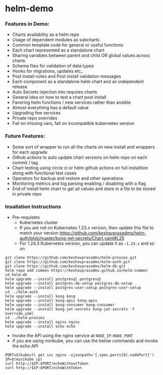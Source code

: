 # helm-demo

### Features in Demo:
- Charts availability as a helm repo
- Usage of dependent modules as subcharts
- Common template code for general or useful functions
- Each chart represented as a standalone chart
- Sharing variables between parent and child OR global values across charts
- Schema files for validation of data types
- Hooks for migrations, updates etc,.
- Post install notes and Post install validation messages
- Each component as a standalone helm chart and an independent release
- Auto Secrets injection into requires charts
- General idea on how to test a chart post install
- Favoring helm functions / new services rather than ansible
- Almost everything has a default value
- Upgrading few services
- Private repo overrides
- Fail on missing vars, fail on incompatible kubernetes version

### Future Features:
- Some sort of wrapper to run all the charts on new install and wrappers for each upgrade
- Github actions to auto update chart versions on helm repo on each commit / tag
- Chart testing using circle ci or helm github actions on full installtion along with functional test cases
- Operators for backup and restore and other operations
- Monitoring metrics and log parsing enabling / disabling with a flag
- End of install helm chart to get all values and store in a file to be stored in private repo

### Insallation Instructions
- Pre-requistes
  - Kubernetes cluster
  - If you are not on Kubernetes 1.23.x version, then update this file to match your version https://github.com/keshavprasadms/helm-auth/blob/master/kong-jwt-secrets/Chart.yaml#L25
  - For 1.24.3 Kubernetes version, you can update it as `~1.24.x` and so on
```
git clone https://github.com/keshavprasadms/helm-proxies.git
git clone https://github.com/keshavprasadms/helm-auth.git
git clone https://github.com/keshavprasadms/helm-db.git
helm repo add common https://keshavprasadms.github.io/helm-common
cd helm-db
helm upgrade --install postgresql postgresql
helm upgrade --install postgres-db-setup postgres-db-setup
helm upgrade --install postgres-user-setup postgres-user-setup
cd ../helm-auth
helm upgrade --install kong kong
helm upgrade --install kong-apis kong-apis
helm upgrade --install kong-consumer kong-consumer
helm upgrade --install kong-jwt-secrets kong-jwt-secrets -f override.yaml
cd ../helm-proxies
helm upgrade --install nginx nginx
helm upgrade --install echo echo
```
- Invoke the API using the nginx service at `NODE_IP:NODE_PORT`
- If you are using minikube, you can use the below commands and invoke the echo API
```
PORT=$(kubectl get svc nginx -ojsonpath='{.spec.ports[0].nodePort}')
IP=$(minikube ip)
curl http://$IP:$PORT/echoWithoutToken
curl http://$IP:$PORT/echoWithToken 
```
